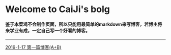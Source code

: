 # Welcome to CaiJi's bolg

#### 鉴于本菜鸡不会制作页面，所以只能用最简单的markdown来写博客，若博主将来学业有成，一定自己写一个好看的博客。

------------------------

[2019-1-17 第一篇博客(A+B)](./2019/1/2019-1-17.md)
